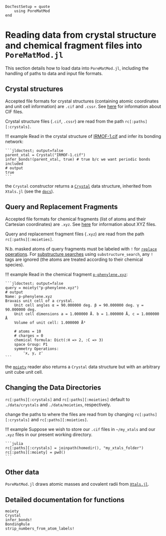 ```@meta
DocTestSetup = quote
    using PoreMatMod
end
```

# Reading data from crystal structure and chemical fragment files into `PoreMatMod.jl`

This section details how to load data into `PoreMatMod.jl`, including the handling of paths to data and input file formats.

## Crystal structures

Accepted file formats for crystal structures (containing atomic coordinates and unit cell information) are `.cif` and `.cssr`. See [here](https://en.wikipedia.org/wiki/Crystallographic_Information_File) for information about CIF files.

Crystal structure files (`.cif`, `.cssr`) are read from the path `rc[:paths][:crystals]`.

!!! example
    Read in the crystal structure of [IRMOF-1.cif](../../../assets/inputs/IRMOF-1.cif) and infer its bonding network:

    ```jldoctest; output=false
    parent_xtal = Crystal("IRMOF-1.cif")
    infer_bonds!(parent_xtal, true) # true b/c we want periodic bonds included
    # output
    true
    ```

the `Crystal` constructor returns a [`Crystal`](@ref) data structure, inherited from `Xtals.jl` (see the [`docs`](https://simonensemble.github.io/Xtals.jl/dev/crystal/#Xtals.Crystal)).

## Query and Replacement Fragments

Accepted file formats for chemical fragments (list of atoms and their Cartesian coordinates) are `.xyz`. See [here](https://en.wikipedia.org/wiki/XYZ_file_format) for information about XYZ files. 

Query and replacement fragment files (`.xyz`) are read from the path `rc[:paths][:moieties]`.

N.b. masked atoms of query fragments must be labeled with `!` for [`replace` operations](../../replace). For [substructure searches](../../find) using `substructure_search`, any `!` tags are ignored (the atoms are treated according to their chemical species).

!!! example
    Read in the chemical fragment [`p-phenylene.xyz`](../../../assets/inputs/p-phenylene.xyz):

    ```jldoctest; output=false
    query = moiety("p-phenylene.xyz")
    # output
    Name: p-phenylene.xyz
    Bravais unit cell of a crystal.
        Unit cell angles α = 90.000000 deg. β = 90.000000 deg. γ = 90.000000 deg.
        Unit cell dimensions a = 1.000000 Å. b = 1.000000 Å, c = 1.000000 Å
        Volume of unit cell: 1.000000 Å³

        # atoms = 10
        # charges = 0
        chemical formula: Dict(:H => 2, :C => 3)
        space Group: P1
        symmetry Operations:
            'x, y, z'
    ```

the [`moiety`](@ref) reader also returns a `Crystal` data structure but with an arbitrary unit cube unit cell.

## Changing the Data Directories

`rc[:paths][:crystals]` and `rc[:paths][:moieties]` default to `./data/crystals` and `./data/moieties`, respectively.

change the paths to where the files are read from by changing `rc[:paths][:crystals]` and `rc[:paths][:moieties]`.

!!! example
    Suppose we wish to store our `.cif` files in `~/my_xtals` and our `.xyz` files in our present working directory.

    ```julia
    rc[:paths][:crystals] = joinpath(homedir(), "my_xtals_folder")
    rc[:paths][:moiety] = pwd()                                  
    ```

## Other data
`PoreMatMod.jl` draws atomic masses and covalent radii from [`Xtals.jl`](https://github.com/SimonEnsemble/Xtals.jl/).

## Detailed documentation for functions

```@docs
moiety
Crystal
infer_bonds!
BondingRule
strip_numbers_from_atom_labels!
```
